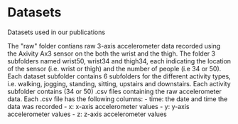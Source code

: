 # Datasets
Datasets used in our publications

The "raw" folder contians raw 3-axis accelerometer data recorded using the Axivity Ax3 sensor on the both the wrist and the thigh. 
The folder 3 subfolders named wrist50, wrist34 and thigh34, each indicating the location of the sensor (i.e. wrist or thigh) and 
the number of people (i.e 34 or 50). Each dataset subfolder contains 6 subfolders for the different activity types, i.e. walking, 
jogging, standing, sitting, upstairs and downstairs. Each activity subfolder contains (34 or 50) .csv files containing the raw accelerometer
data. Each .csv file has the following columns:
    - time: the date and time the data was recorded
    - x: x-axis accelerometer values
    - y: y-axis accelerometer values
    - z: z-axis accelerometer values

